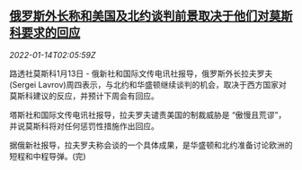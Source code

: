 <!--1642127462000-->
[俄罗斯外长称和美国及北约谈判前景取决于他们对莫斯科要求的回应](https://cn.reuters.com/article/russia-lavrov-us-nato-talk-0114-idCNKBS2JO04O)
------

<div><i>2022-01-14T02:05:59Z</i></div><p>路透社莫斯科1月13日 - 俄新社和国际文传电讯社报导，俄罗斯外长拉夫罗夫(Sergei Lavrov)周四表示，与北约和华盛顿继续谈判的机会，取决于西方国家对莫斯科建议的反应，并预计下周会有回应。</p><p>塔斯社和国际文传电讯社报导，拉夫罗夫谴责美国的制裁威胁是 “傲慢且荒谬”，并说莫斯科将对任何惩罚性措施作出回应。</p><p>据俄新社报导，拉夫罗夫称会谈的一个具体成果，是华盛顿和北约准备讨论欧洲的短程和中程导弹。(完)</p>
